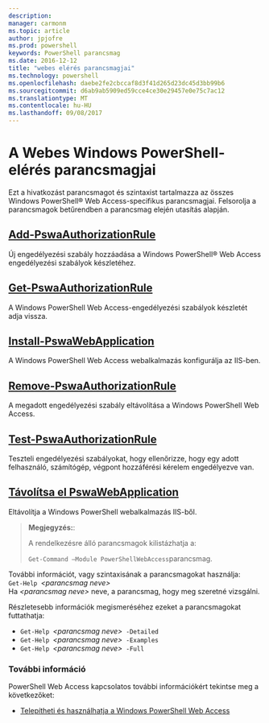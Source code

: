 ```yaml
---
description: 
manager: carmonm
ms.topic: article
author: jpjofre
ms.prod: powershell
keywords: PowerShell parancsmag
ms.date: 2016-12-12
title: "webes elérés parancsmagjai"
ms.technology: powershell
ms.openlocfilehash: daebe2fe2cbccaf8d3f41d265d23dc45d3bb99b6
ms.sourcegitcommit: d6ab9ab5909ed59cce4ce30e29457e0e75c7ac12
ms.translationtype: MT
ms.contentlocale: hu-HU
ms.lasthandoff: 09/08/2017
---
```

# <a name="windows-powershell-web-access-cmdlets"></a>A Webes Windows PowerShell-elérés parancsmagjai

Ezt a hivatkozást parancsmagot és szintaxist tartalmazza az összes Windows PowerShell® Web Access-specifikus parancsmagjai. Felsorolja a parancsmagok betűrendben a parancsmag elején utasítás alapján.

## <a name="add-pswaauthorizationruleadd-pswaauthorizationrulemd"></a>[Add-PswaAuthorizationRule](add-pswaauthorizationrule.md)

Új engedélyezési szabály hozzáadása a Windows PowerShell® Web Access engedélyezési szabályok készletéhez.

## <a name="get-pswaauthorizationruleget-pswaauthorizationrulemd"></a>[Get-PswaAuthorizationRule](get-pswaauthorizationrule.md)

A Windows PowerShell Web Access-engedélyezési szabályok készletét adja vissza.

## <a name="install-pswawebapplicationinstall-pswawebapplicationmd"></a>[Install-PswaWebApplication](install-pswawebapplication.md)

A Windows PowerShell Web Access webalkalmazás konfigurálja az IIS-ben.

## <a name="remove-pswaauthorizationruleremove-pswaauthorizationrulemd"></a>[Remove-PswaAuthorizationRule](remove-pswaauthorizationrule.md)

A megadott engedélyezési szabály eltávolítása a Windows PowerShell Web Access.

## <a name="test-pswaauthorizationruletest-pswaauthorizationrulemd"></a>[Test-PswaAuthorizationRule](test-pswaauthorizationrule.md)

Teszteli engedélyezési szabályokat, hogy ellenőrizze, hogy egy adott felhasználó, számítógép, végpont hozzáférési kérelem engedélyezve van.

## <a name="uninstall-pswawebapplicationuninstall-pswawebapplicationmd"></a>[Távolítsa el PswaWebApplication](uninstall-pswawebapplication.md)

Eltávolítja a Windows PowerShell webalkalmazás IIS-ből.

>**Megjegyzés:**:
>
>A rendelkezésre álló parancsmagok kilistázhatja a:
>
> `Get-Command –Module PowerShellWebAccess`parancsmag.

További információt, vagy szintaxisának a parancsmagokat használja:  
`Get-Help `*&lt;parancsmag neve&gt;*  
Ha  *&lt;parancsmag neve&gt;*  neve, a parancsmag, hogy meg szeretné vizsgálni.

Részletesebb információk megismeréséhez ezeket a parancsmagokat futtathatja:

- `Get-Help `*&lt;parancsmag neve&gt;*` -Detailed`
- `Get-Help `*&lt;parancsmag neve&gt;*` -Examples`
- `Get-Help `*&lt;parancsmag neve&gt;*` -Full`

### <a name="more-information"></a>További információ

PowerShell Web Access kapcsolatos további információkért tekintse meg a következőket:

- [Telepítheti és használhatja a Windows PowerShell Web Access](../install-and-use-windows-powershell-web-access.md)

